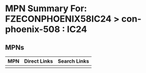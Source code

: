 



# MPN Summary For: FZECONPHOENIX58IC24 > con-phoenix-508 : IC24

## MPNs
  

|MPN|Direct Links|Search Links|
| :--- | :--- | :--- |
||||
